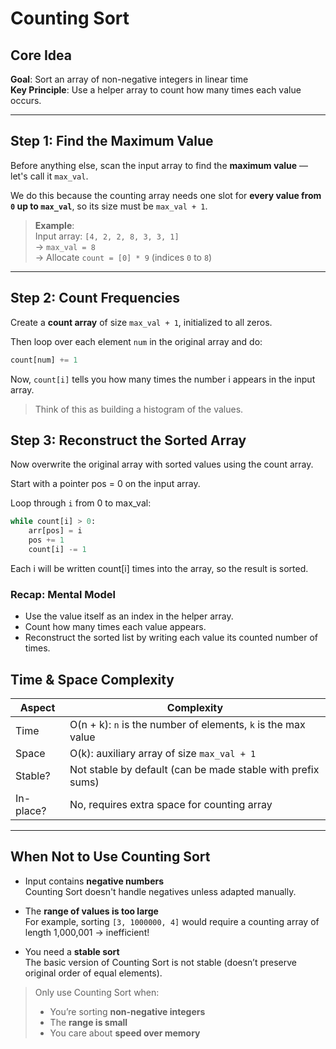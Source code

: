# Counting Sort

## Core Idea

**Goal**: Sort an array of non-negative integers in linear time  
**Key Principle**: Use a helper array to count how many times each value occurs.

---

## Step 1: Find the Maximum Value

Before anything else, scan the input array to find the **maximum value** — let's call it `max_val`.

We do this because the counting array needs one slot for **every value from `0` up to `max_val`**, so its size must be `max_val + 1`.

> **Example**:  
> Input array: `[4, 2, 2, 8, 3, 3, 1]`  
> → `max_val = 8`  
> → Allocate `count = [0] * 9`  (indices `0` to `8`)

---

## Step 2: Count Frequencies

Create a **count array** of size `max_val + 1`, initialized to all zeros.

Then loop over each element `num` in the original array and do:

```python
count[num] += 1
```
Now, `count[i]` tells you how many times the number i appears in the input array.

> Think of this as building a histogram of the values.

## Step 3: Reconstruct the Sorted Array

Now overwrite the original array with sorted values using the count array.

Start with a pointer pos = 0 on the input array.

Loop through `i` from 0 to max_val:
```python
while count[i] > 0:
    arr[pos] = i
    pos += 1
    count[i] -= 1
```
Each i will be written count[i] times into the array, so the result is sorted.

### Recap: Mental Model
- Use the value itself as an index in the helper array.
- Count how many times each value appears.
- Reconstruct the sorted list by writing each value its counted number of times.

## Time & Space Complexity

| Aspect        | Complexity                     |
|---------------|-------------------------------|
| Time          | O(n + k): `n` is the number of elements, `k` is the max value |
| Space         | O(k): auxiliary array of size `max_val + 1` |
| Stable?       | Not stable by default (can be made stable with prefix sums) |
| In-place?     | No, requires extra space for counting array |

---

## When Not to Use Counting Sort

- Input contains **negative numbers**  
  Counting Sort doesn't handle negatives unless adapted manually.
  
- The **range of values is too large**  
  For example, sorting `[3, 1000000, 4]` would require a counting array of length 1,000,001 → inefficient!

- You need a **stable sort**  
  The basic version of Counting Sort is not stable (doesn’t preserve original order of equal elements).

> Only use Counting Sort when:
> - You’re sorting **non-negative integers**
> - The **range is small**
> - You care about **speed over memory**